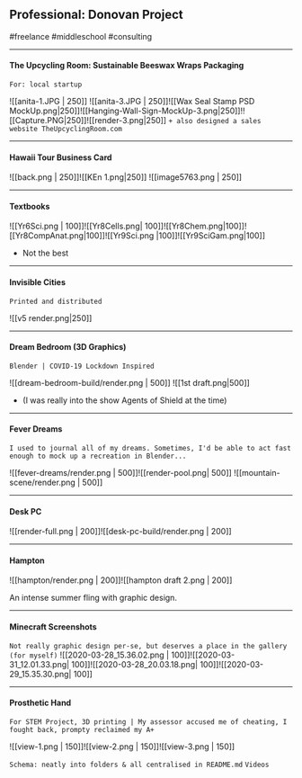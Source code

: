 ## Professional: Donovan Project 
#freelance #middleschool #consulting

---
#### The Upcycling Room: Sustainable Beeswax Wraps Packaging
`For: local startup`

![[anita-1.JPG | 250]] ![[anita-3.JPG | 250]]![[Wax Seal Stamp PSD MockUp.png|250]]![[Hanging-Wall-Sign-MockUp-3.png|250]]!![[Capture.PNG|250]]![[render-3.png|250]]
`+ also designed a sales website TheUpcyclingRoom.com`

---
#### Hawaii Tour Business Card

![[back.png | 250]]![[KEn 1.png|250]]
![[image5763.png | 250]]

---

#### Textbooks

![[Yr6Sci.png | 100]]![[Yr8Cells.png| 100]]![[Yr8Chem.png|100]]![[Yr8CompAnat.png|100]]![[Yr9Sci.png |100]]![[Yr9SciGam.png|100]]
- Not the best

---

#### Invisible Cities
`Printed and distributed`

![[v5 render.png|250]]

---

#### Dream Bedroom (3D Graphics)
`Blender | COVID-19 Lockdown Inspired`

![[dream-bedroom-build/render.png | 500]]
![[1st draft.png|500]]
- (I was really into the show Agents of Shield at the time)

---
#### Fever Dreams 
`I used to journal all of my dreams. Sometimes, I'd be able to act fast enough to mock up a recreation in Blender...`

![[fever-dreams/render.png | 500]]![[render-pool.png| 500]]
![[mountain-scene/render.png | 500]]


---

#### Desk PC

![[render-full.png | 200]]![[desk-pc-build/render.png | 200]]

---

#### Hampton

![[hampton/render.png | 200]]![[hampton draft 2.png | 200]]

An intense summer fling with graphic design.

---

#### Minecraft Screenshots
`Not really graphic design per-se, but deserves a place in the gallery (for myself)`
![[2020-03-28_15.36.02.png | 100]]![[2020-03-31_12.01.33.png| 100]]![[2020-03-28_20.03.18.png| 100]]![[2020-03-29_15.35.30.png| 100]]

---

#### Prosthetic Hand
`For STEM Project, 3D printing | My assessor accused me of cheating, I fought back, prompty reclaimed my A+`

![[view-1.png | 150]]![[view-2.png | 150]]![[view-3.png | 150]]






`Schema: neatly into folders & all centralised in README.md`
`Videos`